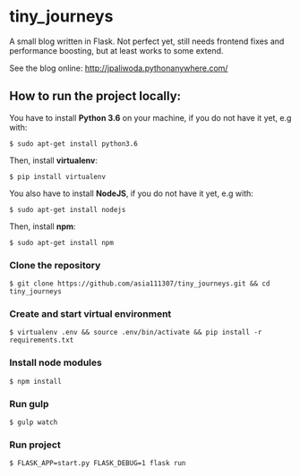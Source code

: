 # tiny_journeys
A small blog written in Flask. Not perfect yet, still needs frontend fixes and performance boosting, but at least works to some extend.

See the blog online: http://jpaliwoda.pythonanywhere.com/

## How to run the project locally:
You have to install **Python 3.6** on your machine, if you do not have it yet, e.g with: 
    
    $ sudo apt-get install python3.6

Then, install **virtualenv**:

    $ pip install virtualenv 


You also have to install **NodeJS**, if you do not have it yet, e.g with: 

    $ sudo apt-get install nodejs

Then, install **npm**:

    $ sudo apt-get install npm

### Clone the repository
    $ git clone https://github.com/asia111307/tiny_journeys.git && cd tiny_journeys

### Create and start virtual environment
    $ virtualenv .env && source .env/bin/activate && pip install -r requirements.txt

### Install node modules
    $ npm install

### Run gulp
    $ gulp watch

### Run project
    $ FLASK_APP=start.py FLASK_DEBUG=1 flask run
